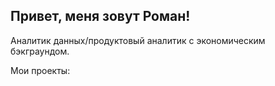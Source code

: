 ## Привет, меня зовут Роман!

Аналитик данных/продуктовый аналитик с экономическим бэкграундом.

Мои проекты: 

<!--
**Roman19911/Roman19911** is a ✨ _special_ ✨ repository because its `README.md` (this file) appears on your GitHub profile.

Here are some ideas to get you started:

- 🔭 I’m currently working on ...
- 🌱 I’m currently learning ...
- 👯 I’m looking to collaborate on ...
- 🤔 I’m looking for help with ...
- 💬 Ask me about ...
- 📫 How to reach me: ...
- 😄 Pronouns: ...
- ⚡ Fun fact: ...
-->
